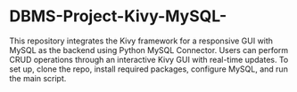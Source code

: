 # DBMS-Project-Kivy-MySQL-
This repository integrates the Kivy framework for a responsive GUI with MySQL as the backend using Python MySQL Connector. Users can perform CRUD operations through an interactive Kivy GUI with real-time updates. To set up, clone the repo, install required packages, configure MySQL, and run the main script.
